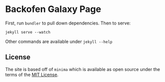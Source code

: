 # Backofen Galaxy Page

First, run `bundler` to pull down dependencies. Then to serve:

```console
jekyll serve --watch
```

Other commands are available under `jekyll --help`

## License

The site is based off of `minima` which is available as open source under the terms of the [MIT License](http://opensource.org/licenses/MIT).
